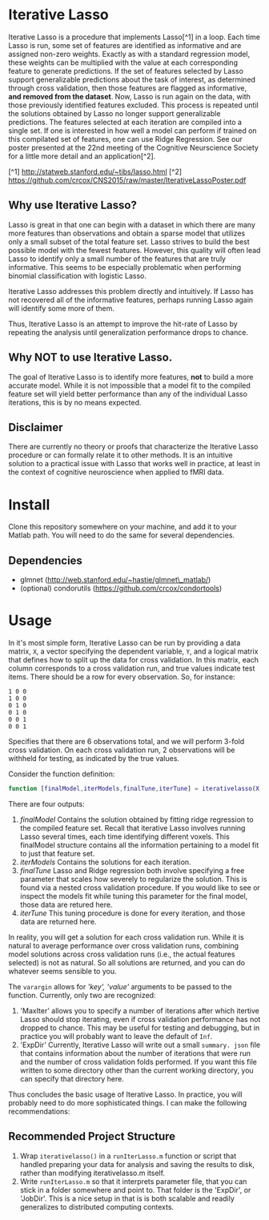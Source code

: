 Iterative Lasso
===============
Iterative Lasso is a procedure that implements Lasso[^1] in a loop. Each
time Lasso is run, some set of features are identified as informative
and are assigned non-zero weights. Exactly as with a standard regression
model, these weights can be multiplied with the value at each
corresponding feature to generate predictions. If the set of features
selected by Lasso support generalizable predictions about the task of
interest, as determined through cross validation, then those features
are flagged as informative, **and removed from the dataset**. Now, Lasso
is run again on the data, with those previously identified features
excluded. This process is repeated until the solutions obtained by Lasso
no longer support generalizable predictions. The features selected at
each iteration are compiled into a single set. If one is interested in
how well a model can perform if trained on this compilated set of
features, one can use Ridge Regression. See our poster presented at the
22nd meeting of the Cognitive Neurscience Society for a little more
detail and an application[^2].

[^1] http://statweb.stanford.edu/~tibs/lasso.html
[^2] https://github.com/crcox/CNS2015/raw/master/IterativeLassoPoster.pdf

Why use Iterative Lasso?
------------------------
Lasso is great in that one can begin with a dataset in which there are
many more features than observations and obtain a sparse model that
utilizes only a small subset of the total feature set. Lasso strives to
build the best possible model with the fewest features. However, this
quality will often lead Lasso to identify only a small number of the
features that are truly informative. This seems to be especially
problematic when performing binomial classification with logistic Lasso.

Iterative Lasso addresses this problem directly and intuitively. If
Lasso has not recovered all of the informative features, perhaps running
Lasso again will identify some more of them.

Thus, Iterative Lasso is an attempt to improve the hit-rate of Lasso by
repeating the analysis until generalization performance drops to chance.

Why NOT to use Iterative Lasso.
-------------------------------
The goal of Iterative Lasso is to identify more features, **not** to
build a more accurate model. While it is not impossible that a model fit
to the compiled feature set will yield better performance than any of
the individual Lasso iterations, this is by no means expected.

Disclaimer
----------
There are currently no theory or proofs that characterize the Iterative
Lasso procedure or can formally relate it to other methods. It is an
intuitive solution to a practical issue with Lasso that works well in
practice, at least in the context of cognitive neuroscience when applied
to fMRI data.

Install
=======
Clone this repository somewhere on your machine, and add it to your
Matlab path. You will need to do the same for several dependencies.

Dependencies
------------
- glmnet (http://web.stanford.edu/~hastie/glmnet\_matlab/)
- (optional) condorutils (https://github.com/crcox/condortools)

Usage
=====
In it's most simple form, Iterative Lasso can be run by providing a data
matrix, `X`, a vector specifying the dependent variable, `Y`, and a
logical matrix that defines how to split up the data for cross
validation. In this matrix, each column corresponds to a cross
validation run, and true values indicate test items. There should be a
row for every observation. So, for instance:

```
1 0 0
1 0 0
0 1 0
0 1 0
0 0 1
0 0 1
```
Specifies that there are 6 observations total, and we will perform
3-fold cross validation. On each cross validation run, 2 observations
will be withheld for testing, as indicated by the true values.

Consider the function definition:

```matlab
function [finalModel,iterModels,finalTune,iterTune] = iterativelasso(X,Y,CVBLOCKS,varargin)
```

There are four outputs:

1. *finalModel* Contains the solution obtained by fitting ridge
   regression to the compiled feature set. Recall that iterative Lasso
   involves running Lasso several times, each time identifying different
   voxels. This finalModel structure contains all the information
   pertaining to a model fit to just that feature set.
2. *iterModels* Contains the solutions for each iteration.
3. *finalTune* Lasso and Ridge regression both involve specifying a free
   parameter that scales how severely to regularize the solution. This
   is found via a nested cross validation procedure. If you would like
   to see or inspect the models fit while tuning this parameter for the
   final model, those data are retured here.
4. *iterTune* This tuning procedure is done for every iteration, and
   those data are returned here.

In reality, you will get a solution for each cross validation run. While
it is natural to average performance over cross validation runs,
combining model solutions across cross validation runs (i.e., the actual
features selected) is not as natural. So all solutions are returned, and
you can do whatever seems sensible to you.

The `varargin` allows for *'key', 'value'* arguments to be passed to the
function. Currently, only two are recognized:

1. 'MaxIter' allows you to specify a number of iterations after which
   itertive Lasso should stop iterating, even if cross validation
   performance has not dropped to chance. This may be useful for testing
   and debugging, but in practice you will probably want to leave the
   default of `Inf`.
2. 'ExpDir' Currently, Iterative Lasso will write out a small `summary.
   json` file that contains information about the number of iterations
that were run and the number of cross validation folds performed. If you
want this file written to some directory other than the current working
directory, you can specify that directory here.

Thus concludes the basic usage of Iterative Lasso. In practice, you
will probably need to do more sophisticated things. I can make the
following recommendations:

Recommended Project Structure
-----------------------------
1. Wrap `iterativelasso()` in a `runIterLasso.m` function or script that
   handled preparing your data for analysis and saving the results to
disk, rather than modifying iterativelasso.m itself.
2. Write `runIterLasso.m` so that it interprets parameter file, that you
   can stick in a folder somewhere and point to. That folder is the
'ExpDir', or 'JobDir'. This is a nice setup in that is is both scalable
and readily generalizes to distributed computing contexts.

